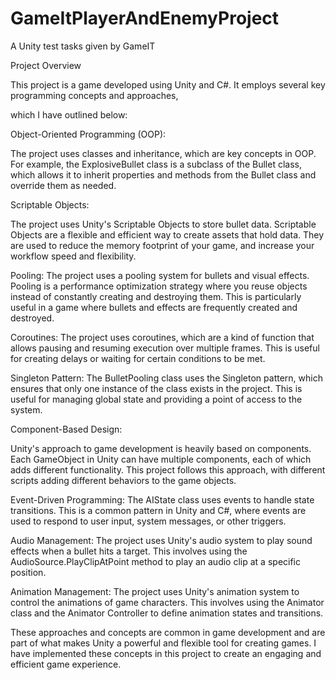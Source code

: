 # GameItPlayerAndEnemyProject
 A Unity test tasks given by GameIT


Project Overview

This project is a game developed using Unity and C#. It employs several key programming concepts and approaches, 

which I have outlined below:  


Object-Oriented Programming (OOP): 

The project uses classes and inheritance, which are key concepts in OOP. For example, the ExplosiveBullet class is a subclass of the Bullet class, which allows it to inherit properties and methods from the Bullet class and override them as needed.  

Scriptable Objects: 

The project uses Unity's Scriptable Objects to store bullet data. Scriptable Objects are a flexible and efficient way to create assets that hold data. They are used to reduce the memory footprint of your game, and increase your workflow speed and flexibility.  

Pooling: 
The project uses a pooling system for bullets and visual effects. Pooling is a performance optimization strategy where you reuse objects instead of constantly creating and destroying them. This is particularly useful in a game where bullets and effects are frequently created and destroyed.  

Coroutines: 
The project uses coroutines, which are a kind of function that allows pausing and resuming execution over multiple frames. This is useful for creating delays or waiting for certain conditions to be met.  

Singleton Pattern: 
The BulletPooling class uses the Singleton pattern, which ensures that only one instance of the class exists in the project. This is useful for managing global state and providing a point of access to the system.  

Component-Based Design: 

Unity's approach to game development is heavily based on components. Each GameObject in Unity can have multiple components, each of which adds different functionality. This project follows this approach, with different scripts adding different behaviors to the game objects.  

Event-Driven Programming: 
The AIState class uses events to handle state transitions. This is a common pattern in Unity and C#, where events are used to respond to user input, system messages, or other triggers. 
 
Audio Management: 
The project uses Unity's audio system to play sound effects when a bullet hits a target. This involves using the AudioSource.PlayClipAtPoint method to play an audio clip at a specific position.  


Animation Management: The project uses Unity's animation system to control the animations of game characters. This involves using the Animator class and the Animator Controller to define animation states and transitions.  

These approaches and concepts are common in game development and are part of what makes Unity a powerful and flexible tool for creating games. I have implemented these concepts in this project to create an engaging and efficient game experience. 